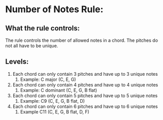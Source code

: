 
# **Number of Notes Rule:**

## What the rule controls:  

The rule controls the number of allowed notes in a chord. The pitches do not all have to be unique. <br>

## Levels:

1. Each chord can only contain 3 pitches and have up to 3 unique notes
    1. Example: C major (C, E, G)
2. Each chord can only contain 4 pitches and have up to 4 unique notes
    1. Example: C dominant (C, E, G, B flat)
3. Each chord can only contain 5 pitches and have up to 5 unique notes
    1. Example: C9 (C, E, G, B flat, D)
4. Each chord can only contain 6 pitches and have up to 6 unique notes
    1. Example C11 (C, E, G, B flat, D, F)

